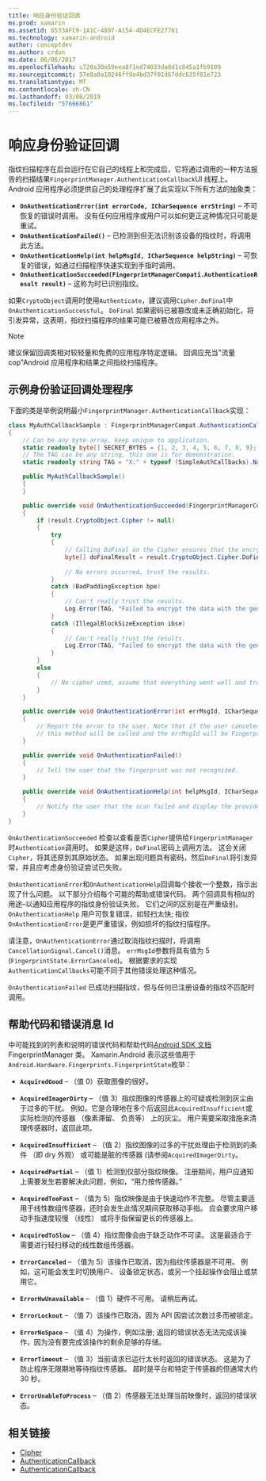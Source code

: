 ```yaml
---
title: 响应身份验证回调
ms.prod: xamarin
ms.assetid: 6533AFC9-1A1C-4897-A154-4D4ECFE27761
ms.technology: xamarin-android
author: conceptdev
ms.author: crdun
ms.date: 06/06/2017
ms.openlocfilehash: c720a30a59eea8f1ed74033da8d1c045a1fb9109
ms.sourcegitcommit: 57e8a0a10246ff9a4bd37f01d67ddc635f81e723
ms.translationtype: MT
ms.contentlocale: zh-CN
ms.lasthandoff: 03/08/2019
ms.locfileid: "57666861"
---
```

# <a name="responding-to-authentication-callbacks"></a>响应身份验证回调

指纹扫描程序在后台运行在它自己的线程上和完成后，它将通过调用的一种方法报告的扫描结果`FingerprintManager.AuthenticationCallback`UI 线程上。 Android 应用程序必须提供自己的处理程序扩展了此实现以下所有方法的抽象类：

* **`OnAuthenticationError(int errorCode, ICharSequence errString)`** &ndash; 不可恢复的错误时调用。 没有任何应用程序或用户可以如何更正这种情况只可能是重试。
* **`OnAuthenticationFailed()`** &ndash; 已检测到但无法识别该设备的指纹时，将调用此方法。
* **`OnAuthenticationHelp(int helpMsgId, ICharSequence helpString)`** &ndash; 可恢复的错误，如通过扫描程序快速实现到手指时调用。
* **`OnAuthenticationSucceeded(FingerprintManagerCompati.AuthenticationResult result)`** &ndash; 这称为时已识别指纹。

如果`CryptoObject`调用时使用`Authenticate`，建议调用`Cipher.DoFinal`中`OnAuthenticationSuccessful`。
`DoFinal` 如果密码已被篡改或未正确初始化，将引发异常，这表明，指纹扫描程序的结果可能已被篡改应用程序之外。


> [!NOTE]
> 建议保留回调类相对较轻量和免费的应用程序特定逻辑。 回调应充当"流量 cop"Android 应用程序和结果之间指纹扫描程序。

## <a name="a-sample-authentication-callback-handler"></a>示例身份验证回调处理程序

下面的类是举例说明最小`FingerprintManager.AuthenticationCallback`实现： 

```csharp
class MyAuthCallbackSample : FingerprintManagerCompat.AuthenticationCallback
{
    // Can be any byte array, keep unique to application.
    static readonly byte[] SECRET_BYTES = {1, 2, 3, 4, 5, 6, 7, 8, 9};
    // The TAG can be any string, this one is for demonstration.
    static readonly string TAG = "X:" + typeof (SimpleAuthCallbacks).Name;

    public MyAuthCallbackSample()
    {
    }

    public override void OnAuthenticationSucceeded(FingerprintManagerCompat.AuthenticationResult result)
    {
        if (result.CryptoObject.Cipher != null) 
        {
            try
            {
                // Calling DoFinal on the Cipher ensures that the encryption worked.
                byte[] doFinalResult = result.CryptoObject.Cipher.DoFinal(SECRET_BYTES);
    
                // No errors occurred, trust the results.              
            }
            catch (BadPaddingException bpe)
            {
                // Can't really trust the results.
                Log.Error(TAG, "Failed to encrypt the data with the generated key." + bpe);
            }
            catch (IllegalBlockSizeException ibse)
            {
                // Can't really trust the results.
                Log.Error(TAG, "Failed to encrypt the data with the generated key." + ibse);
            }
        }
        else
        {
            // No cipher used, assume that everything went well and trust the results.
        }
    }

    public override void OnAuthenticationError(int errMsgId, ICharSequence errString)
    {
        // Report the error to the user. Note that if the user canceled the scan,
        // this method will be called and the errMsgId will be FingerprintState.ErrorCanceled.
    }

    public override void OnAuthenticationFailed()
    {
        // Tell the user that the fingerprint was not recognized.
    }

    public override void OnAuthenticationHelp(int helpMsgId, ICharSequence helpString)
    {
        // Notify the user that the scan failed and display the provided hint.
    }
}
```

`OnAuthenticationSucceeded` 检查以查看是否`Cipher`提供给`FingerprintManager`时`Authentication`调用时。 如果是这样，`DoFinal`密码上调用方法。 这会关闭`Cipher`，将其还原到其原始状态。 如果出现问题具有密码，然后`DoFinal`将引发异常，并且应考虑身份验证尝试已失败。

`OnAuthenticationError`和`OnAuthenticationHelp`回调每个接收一个整数，指示出现了什么问题。 以下部分介绍每个可能的帮助或错误代码。 两个回调具有相似的用途&ndash;以通知应用程序的指纹身份验证失败。 它们之间的区别是在严重级别。 `OnAuthenticationHelp` 用户可恢复错误，如轻扫太快; 指纹`OnAuthenticationError`是更严重错误，例如损坏的指纹扫描程序。

请注意，`OnAuthenticationError`通过取消指纹扫描时，将调用`CancellationSignal.Cancel()`消息。 `errMsgId`参数将具有值为 5 (`FingerprintState.ErrorCanceled`)。 根据要求的实现`AuthenticationCallbacks`可能不同于其他错误处理这种情况。 

`OnAuthenticationFailed` 已成功扫描指纹，但与任何已注册设备的指纹不匹配时调用。 

## <a name="help-codes-and-error-message-ids"></a>帮助代码和错误消息 Id 

中可能找到的列表和说明的错误代码和帮助代码[Android SDK 文档](https://developer.android.com/reference/android/hardware/fingerprint/FingerprintManager.html#FINGERPRINT_ACQUIRED_GOOD)FingerprintManager 类。 Xamarin.Android 表示这些值用于`Android.Hardware.Fingerprints.FingerprintState`枚举：


-   **`AcquiredGood`** &ndash; （值 0）获取图像的很好。


-   **`AcquiredImagerDirty`** &ndash; （值 3）指纹图像的传感器上的可疑或检测到灰尘由于过多的干扰。 例如，它是合理地在多个后返回此`AcquiredInsufficient`或实际检测的传感器 （像素滞留、 负责等） 上的灰尘。 用户需要采取措施来清理传感器时，返回此项。


-   **`AcquiredInsufficient`** &ndash; （值 2）指纹图像的过多的干扰处理由于检测到的条件 （即 dry 外观） 或可能是脏的传感器 (请参阅`AcquiredImagerDirty`。



-   **`AcquiredPartial`** &ndash; （值 1）检测到仅部分指纹映像。 注册期间，用户应通知上需要发生若要解决此问题，例如，&ldquo;用力按传感器。&rdquo;



-   **`AcquiredTooFast`** &ndash; （值为 5）指纹映像是由于快速动作不完整。 尽管主要适用于线性数组传感器，还时会发生此情况期间获取移动手指。 应会要求用户移动手指速度较慢 （线性） 或将手指保留更长的传感器上。




-   **`AcquiredToSlow`** &ndash; （值 4）指纹图像会由于缺乏动作不可读。 这是最适合于需要进行轻扫移动的线性数组传感器。



-   **`ErrorCanceled`** &ndash; （值为 5）该操作已取消，因为指纹传感器是不可用。 例如，这可能会发生时切换用户、 设备锁定状态，或另一个挂起操作会阻止或禁用它。



-   **`ErrorHwUnavailable`** &ndash; （值 1）硬件不可用。 请稍后再试。




-   **`ErrorLockout`** &ndash; （值 7）该操作已取消，因为 API 因尝试次数过多而被锁定。




-   **`ErrorNoSpace`** &ndash; （值 4）为操作，例如注册; 返回的错误状态无法完成该操作，因为没有要完成该操作的剩余足够的存储。



-   **`ErrorTimeout`** &ndash; （值 3）当前请求已运行太长时返回的错误状态。 这是为了防止程序无限期地等待指纹传感器。 超时是平台和特定于传感器的但通常大约 30 秒。



-   **`ErrorUnableToProcess`** &ndash; （值 2）传感器无法处理当前映像时，返回的错误状态。



## <a name="related-links"></a>相关链接

- [Cipher](https://docs.oracle.com/javase/7/docs/api/javax/crypto/Cipher.html)
- [AuthenticationCallback](https://developer.android.com/reference/android/hardware/fingerprint/FingerprintManager.AuthenticationCallback.html)
- [AuthenticationCallback](https://developer.android.com/reference/android/support/v4/hardware/fingerprint/FingerprintManagerCompat.AuthenticationCallback.html)
